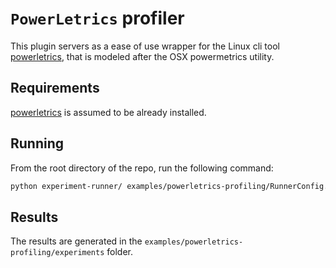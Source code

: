 
# `PowerLetrics` profiler

This plugin servers as a ease of use wrapper for the Linux cli tool [powerletrics](https://github.com/green-kernel/powerletrics), that is modeled after
the OSX powermetrics utility.

## Requirements

[powerletrics](https://github.com/green-kernel/powerletrics) is assumed to be already installed.

## Running

From the root directory of the repo, run the following command:

```bash
python experiment-runner/ examples/powerletrics-profiling/RunnerConfig.py
```

## Results

The results are generated in the `examples/powerletrics-profiling/experiments` folder.
